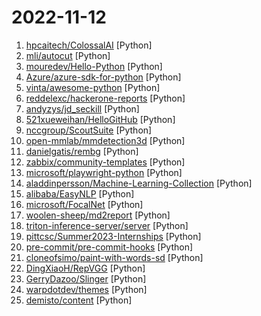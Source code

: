 # 2022-11-12

1. [hpcaitech/ColossalAI](https://github.com/hpcaitech/ColossalAI "Colossal-AI: A Unified Deep Learning System for Big Model Era") [Python]
2. [mli/autocut](https://github.com/mli/autocut "用文本编辑器剪视频") [Python]
3. [mouredev/Hello-Python](https://github.com/mouredev/Hello-Python "Python desde cero") [Python]
4. [Azure/azure-sdk-for-python](https://github.com/Azure/azure-sdk-for-python "This repository is for active development of the Azure SDK for Python. For consumers of the SDK we recommend visiting our public developer docs at https://docs.microsoft.com/python/azure/ or our versioned developer docs at https://azure.github.io/azure-sdk-for-python.") [Python]
5. [vinta/awesome-python](https://github.com/vinta/awesome-python "A curated list of awesome Python frameworks, libraries, software and resources") [Python]
6. [reddelexc/hackerone-reports](https://github.com/reddelexc/hackerone-reports "Top disclosed reports from HackerOne") [Python]
7. [andyzys/jd_seckill](https://github.com/andyzys/jd_seckill "京东秒杀商品抢购") [Python]
8. [521xueweihan/HelloGitHub](https://github.com/521xueweihan/HelloGitHub "分享 GitHub 上有趣、入门级的开源项目。Share interesting, entry-level open source projects on GitHub.") [Python]
9. [nccgroup/ScoutSuite](https://github.com/nccgroup/ScoutSuite "Multi-Cloud Security Auditing Tool") [Python]
10. [open-mmlab/mmdetection3d](https://github.com/open-mmlab/mmdetection3d "OpenMMLab's next-generation platform for general 3D object detection.") [Python]
11. [danielgatis/rembg](https://github.com/danielgatis/rembg "Rembg is a tool to remove images background.") [Python]
12. [zabbix/community-templates](https://github.com/zabbix/community-templates "Zabbix Community Templates repository") [Python]
13. [microsoft/playwright-python](https://github.com/microsoft/playwright-python "Python version of the Playwright testing and automation library.") [Python]
14. [aladdinpersson/Machine-Learning-Collection](https://github.com/aladdinpersson/Machine-Learning-Collection "A resource for learning about Machine learning & Deep Learning") [Python]
15. [alibaba/EasyNLP](https://github.com/alibaba/EasyNLP "EasyNLP: A Comprehensive and Easy-to-use NLP Toolkit") [Python]
16. [microsoft/FocalNet](https://github.com/microsoft/FocalNet "[NeurIPS 2022] Official code for Focal Modulation Networks") [Python]
17. [woolen-sheep/md2report](https://github.com/woolen-sheep/md2report "一个用于将Markdown文件转换为可以直接提交给学校的docx实验报告/大作业报告/期末小论文的工具。") [Python]
18. [triton-inference-server/server](https://github.com/triton-inference-server/server "The Triton Inference Server provides an optimized cloud and edge inferencing solution.") [Python]
19. [pittcsc/Summer2023-Internships](https://github.com/pittcsc/Summer2023-Internships "Collection of Summer 2023 tech internships!") [Python]
20. [pre-commit/pre-commit-hooks](https://github.com/pre-commit/pre-commit-hooks "Some out-of-the-box hooks for pre-commit") [Python]
21. [cloneofsimo/paint-with-words-sd](https://github.com/cloneofsimo/paint-with-words-sd "Implementation of Paint-with-words with Stable Diffusion : method from eDiffi that let you generate image from text-labeled segmentation map.") [Python]
22. [DingXiaoH/RepVGG](https://github.com/DingXiaoH/RepVGG "RepVGG: Making VGG-style ConvNets Great Again") [Python]
23. [GerryDazoo/Slinger](https://github.com/GerryDazoo/Slinger "Reuse SlingBox hardware without SlingBox Servers") [Python]
24. [warpdotdev/themes](https://github.com/warpdotdev/themes "Custom themes repository for Warp, a blazingly fast modern terminal built in Rust.") [Python]
25. [demisto/content](https://github.com/demisto/content "Demisto is now Cortex XSOAR. Automate and orchestrate your Security Operations with Cortex XSOAR's ever-growing Content Repository. Pull Requests are always welcome and highly appreciated!") [Python]

